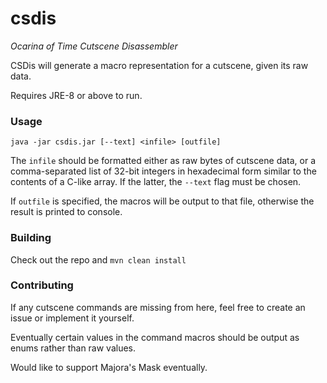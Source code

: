 # csdis

_Ocarina of Time Cutscene Disassembler_

CSDis will generate a macro representation for a cutscene, given its raw data.

Requires JRE-8 or above to run.

### Usage

`java -jar csdis.jar [--text] <infile> [outfile]`

The `infile` should be formatted either as raw bytes of cutscene data, or
a comma-separated list of 32-bit integers in hexadecimal form similar to the
contents of a C-like array. If the latter, the `--text` flag must be chosen.

If `outfile` is specified, the macros will be output to that file, otherwise 
the result is printed to console.

### Building

Check out the repo and `mvn clean install`

### Contributing

If any cutscene commands are missing from here, feel free to create an issue or 
implement it yourself.

Eventually certain values in the command macros should be output as enums rather 
than raw values.

Would like to support Majora's Mask eventually.